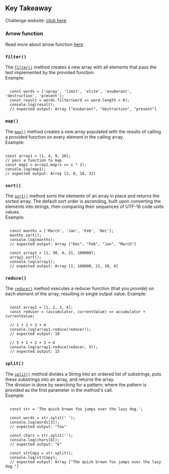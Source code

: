 ## Key Takeaway
Challenge website: [click here]()

### Arrow function
Read more about arrow function [here](https://developer.mozilla.org/en-US/docs/Web/JavaScript/Reference/Functions/Arrow_functions)

### `filter()`
The [`filter()`](https://developer.mozilla.org/en-US/docs/Web/JavaScript/Reference/Global_Objects/Array/filter)
method creates a new array with all elements that pass the test implemented by the provided function.  
Example:
<pre><code>
  const words = ['spray', 'limit', 'elite', 'exuberant', 'destruction', 'present'];
  const result = words.filter(word => word.length > 6);
  console.log(result);
  // expected output: Array ["exuberant", "destruction", "present"]
</code></pre>

### `map()`
The [`map()`](https://developer.mozilla.org/en-US/docs/Web/JavaScript/Reference/Global_Objects/Array/map)
method creates a new array populated with the results of calling a provided function on every element in the calling array.  
Example: 
<pre><code>
const array1 = [1, 4, 9, 16];
// pass a function to map
const map1 = array1.map(x => x * 2);
console.log(map1);
// expected output: Array [2, 8, 18, 32]
</code></pre>

### `sort()`
The [`sort()`](https://developer.mozilla.org/en-US/docs/Web/JavaScript/Reference/Global_Objects/Array/sort)
method sorts the elements of an array in place and returns the sorted array. 
The default sort order is ascending, built upon converting the elements into strings, then comparing their sequences of UTF-16 code units values.  
Example:
<pre><code>
  const months = ['March', 'Jan', 'Feb', 'Dec'];
  months.sort();
  console.log(months);
  // expected output: Array ["Dec", "Feb", "Jan", "March"]

  const array1 = [1, 30, 4, 21, 100000];
  array1.sort();
  console.log(array1);
  // expected output: Array [1, 100000, 21, 30, 4]
</code></pre>

### `reduce()`
The [`reduce()`](https://developer.mozilla.org/en-US/docs/Web/JavaScript/Reference/Global_Objects/Array/reduce)
method executes a reducer function (that you provide) on each element of the array, resulting in single output value.
Example: 
<pre><code>
  const array1 = [1, 2, 3, 4];
  const reducer = (accumulator, currentValue) => accumulator + currentValue;

  // 1 + 2 + 3 + 4
  console.log(array1.reduce(reducer));
  // expected output: 10

  // 5 + 1 + 2 + 3 + 4
  console.log(array1.reduce(reducer, 5));
  // expected output: 15
</code></pre>

### `split()`
The [`split()`](https://developer.mozilla.org/en-US/docs/Web/JavaScript/Reference/Global_Objects/String/split) 
method divides a String into an ordered list of substrings, puts these substrings into an array, and returns the array.  
The division is done by searching for a pattern; where the pattern is provided as the first parameter in the method's call.  
Example:
<pre><code>
  const str = 'The quick brown fox jumps over the lazy dog.';

  const words = str.split(' ');
  console.log(words[3]);
  // expected output: "fox"

  const chars = str.split('');
  console.log(chars[8]);
  // expected output: "k"

  const strCopy = str.split();
  console.log(strCopy);
  // expected output: Array ["The quick brown fox jumps over the lazy dog."]
</code></pre>

